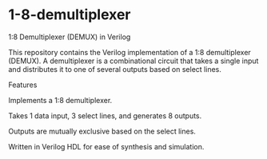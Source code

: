 # 1-8-demultiplexer
1:8 Demultiplexer (DEMUX) in Verilog

This repository contains the Verilog implementation of a 1:8 demultiplexer (DEMUX). A demultiplexer is a combinational circuit that takes a single input and distributes it to one of several outputs based on select lines.

Features

Implements a 1:8 demultiplexer.

Takes 1 data input, 3 select lines, and generates 8 outputs.

Outputs are mutually exclusive based on the select lines.

Written in Verilog HDL for ease of synthesis and simulation.
